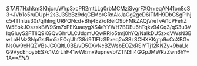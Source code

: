 $START$Hxhkm3KhjcruWhp3xcPR2mtLLg0rbMCMziSvgrFXQr+eqAN41on8cS3+JVb1o5ruDUpH2s3J3SbBz9dqCEMo/GRnAkJaCg2geD6iTMH9DbGSgPlhjc54TInlus30r/qIhIngjURPQNcd+Bhj4EZ/oI8eiO9bFMkZAQjVreTvAi1cPFehZW5EokJOszskBW9Sm7xPEKuaeygXS4eYYWH7BDEu6hTqkv94Cq3/qS3u3VIqGIuyS2FTIiQ9KGQvGhrULCJdgmUQwRRIo5tmj0hYQ/NalkDU5zxqVWsN3BwLoHMz3NpGstRm5zEOqUhf38d9TlFlzSRxeq2o38zSCHXKKgtp9cCcXBGvNs0w9cHQZVBsJG0QltL0BE/vD50XvNcBZWsbEOZxRSIYTj12KNZy+9baLkG9VycEhoybES7c1VZrLhF41wWEmx9upnevb/ZTN3Ii4GGpJMWRzZwn6hY+1A==$END$
